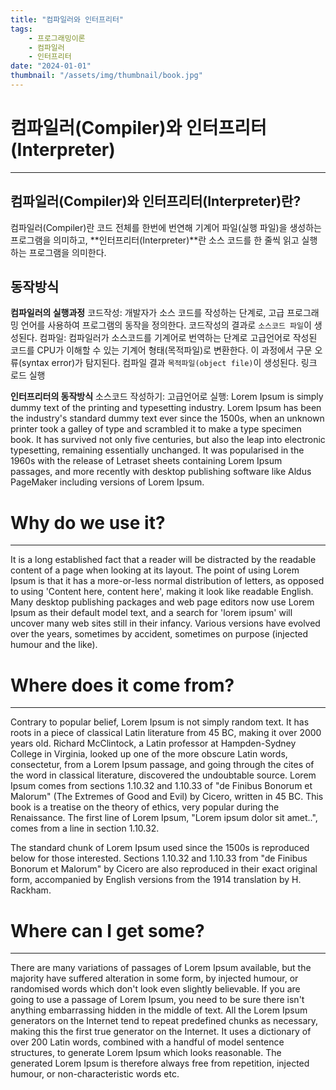 ```yaml
---
title: "컴파일러와 인터프리터"
tags:
    - 프로그래밍이론
    - 컴파일러
    - 인터프리터
date: "2024-01-01"
thumbnail: "/assets/img/thumbnail/book.jpg"
---
```


# 컴파일러(Compiler)와 인터프리터(Interpreter)
---
## 컴파일러(Compiler)와 인터프리터(Interpreter)란?
<div class="bg-grey">
<span class="div-bold">컴파일러(Compiler)</span>란 코드 전체를 한번에 번연해 기계어 파일(실행 파일)을 생성하는 프로그램을 의미하고, **인터프리터(Interpreter)**란 소스 코드를 한 줄씩 읽고 실행하는 프로그램을 의미한다.
</div>

## 동작방식
**컴파일러의 실행과정** 
코드작성: 개발자가 소스 코드를 작성하는 단계로, 고급 프로그래밍 언어를 사용하여 프로그램의 동작을 정의한다. 코드작성의 결과로 `소스코드 파일`이 생성된다.
컴파일: 컴파일러가 소스코드를 기계어로 번역하는 단계로 고급언어로 작성된 코드를 CPU가 이해할 수 있는 기계어 형태(목적파일)로 변환한다. 이 과정에서 구문 오류(syntax error)가 탐지된다. 컴파일 결과 `목적파일(object file)`이 생성된다.
링크
로드
실행

**인터프리터의 동작방식**
소스코드 작성하기: 고급언어로
실행: 
Lorem Ipsum is simply dummy text of the printing and typesetting industry. Lorem Ipsum has been the industry's standard dummy text ever since the 1500s, when an unknown printer took a galley of type and scrambled it to make a type specimen book. It has survived not only five centuries, but also the leap into electronic typesetting, remaining essentially unchanged. It was popularised in the 1960s with the release of Letraset sheets containing Lorem Ipsum passages, and more recently with desktop publishing software like Aldus PageMaker including versions of Lorem Ipsum.

# Why do we use it?
---
It is a long established fact that a reader will be distracted by the readable content of a page when looking at its layout. The point of using Lorem Ipsum is that it has a more-or-less normal distribution of letters, as opposed to using 'Content here, content here', making it look like readable English. Many desktop publishing packages and web page editors now use Lorem Ipsum as their default model text, and a search for 'lorem ipsum' will uncover many web sites still in their infancy. Various versions have evolved over the years, sometimes by accident, sometimes on purpose (injected humour and the like).

# Where does it come from?
---
Contrary to popular belief, Lorem Ipsum is not simply random text. It has roots in a piece of classical Latin literature from 45 BC, making it over 2000 years old. Richard McClintock, a Latin professor at Hampden-Sydney College in Virginia, looked up one of the more obscure Latin words, consectetur, from a Lorem Ipsum passage, and going through the cites of the word in classical literature, discovered the undoubtable source. Lorem Ipsum comes from sections 1.10.32 and 1.10.33 of "de Finibus Bonorum et Malorum" (The Extremes of Good and Evil) by Cicero, written in 45 BC. This book is a treatise on the theory of ethics, very popular during the Renaissance. The first line of Lorem Ipsum, "Lorem ipsum dolor sit amet..", comes from a line in section 1.10.32.

The standard chunk of Lorem Ipsum used since the 1500s is reproduced below for those interested. Sections 1.10.32 and 1.10.33 from "de Finibus Bonorum et Malorum" by Cicero are also reproduced in their exact original form, accompanied by English versions from the 1914 translation by H. Rackham.

# Where can I get some?
---
There are many variations of passages of Lorem Ipsum available, but the majority have suffered alteration in some form, by injected humour, or randomised words which don't look even slightly believable. If you are going to use a passage of Lorem Ipsum, you need to be sure there isn't anything embarrassing hidden in the middle of text. All the Lorem Ipsum generators on the Internet tend to repeat predefined chunks as necessary, making this the first true generator on the Internet. It uses a dictionary of over 200 Latin words, combined with a handful of model sentence structures, to generate Lorem Ipsum which looks reasonable. The generated Lorem Ipsum is therefore always free from repetition, injected humour, or non-characteristic words etc.